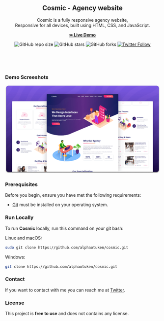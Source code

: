<div align="center">
  
  <h2 align="center">Cosmic - Agency website</h2>

  Cosmic is a fully responsive agency website, <br />Responsive for all devices, built using HTML, CSS, and JavaScript.

  <a href="https://alphaotuken.github.io/Cosmic/#"><strong>➥ Live Demo</strong></a>
  
  ![GitHub repo size](https://img.shields.io/github/repo-size/alphaotuken/Nomad-Front-End-Website)
  ![GitHub stars](https://img.shields.io/github/stars/alphaotuken/Cosmic?style=social)
  ![GitHub forks](https://img.shields.io/github/forks/alphaotuken/Cosmic?style=social)
  [![Twitter Follow](https://img.shields.io/twitter/follow/taloisik?style=social)](https://twitter.com/intent/follow?screen_name=taloisik)

  <br />
  <br />

</div>

<br />


### Demo Screeshots

![Cosmic Desktop Demo](./desktop.png "Desktop Demo")

### Prerequisites

Before you begin, ensure you have met the following requirements:

* [Git](https://git-scm.com/downloads "Download Git") must be installed on your operating system.

### Run Locally

To run **Cosmic** locally, run this command on your git bash:

Linux and macOS:

```bash
sudo git clone https://github.com/alphaotuken/cosmic.git
```

Windows:

```bash
git clone https://github.com/alphaotuken/cosmic.git
```

### Contact

If you want to contact with me you can reach me at [Twitter](https://www.twitter.com/taloisik).

### License

This project is **free to use** and does not contains any license.
